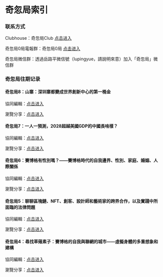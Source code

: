 # 奇忽局索引

### 联系方式

Clubhouse：奇忽局Club [点击进入](https://www.joinclubhouse.com/club/%E5%A5%87%E5%BF%BD%E5%B1%80Club)

奇忽局0局電報群：奇忽局0局 [点击进入](https://t.me/qihu0)

奇忽局微信群：透過岳路平微信號（lupingyue，請說明來意）加入「奇忽局」微信群

### 奇忽局往期记录

#### 奇忽局8：山寨：深圳寨都變成世界創新中心的第一桶金

協同編輯：[点击进入](https://mm.tt/1810751813?t=Q1jZudQXdB)

瀏覽分享：[点击进入](https://www.mindmeister.com/1810751813/8)

#### 奇忽局7：一人一預測，2028超越美國GDP的中國長啥樣？

協同編輯：[点击进入](https://mm.tt/1809789951?t=RVzOCv3fWK)

瀏覽分享：[点击进入](https://www.mindmeister.com/1809789951/7-2028-gdp)

#### 奇忽局6：賽博格有性別嗎？——賽博格時代的自我邊界、性別、家庭、婚姻、人際關係

協同編輯：[点击进入](https://mm.tt/1809692937?t=3H8S0prqk0)

瀏覽分享：[点击进入](https://www.mindmeister.com/1809692937/6)

#### 奇忽局5：聊聊區塊鏈、NFT、創客、設計師和藝術家的跨界合作，以及實踐中所面臨的法律問題

協同編輯：[点击进入](https://mm.tt/1809744087?t=YvHv4vs0mZ)

瀏覽分享：[点击进入](https://www.mindmeister.com/1809744087/5-nft)

#### 奇忽局4：尋找草薙素子：賽博格的自我與聯網的城市——虛擬身體的多重想象和建構

協同編輯：[点击进入](https://mm.tt/1809764500?t=AfDDsapp61)

瀏覽分享：[点击进入](https://www.mindmeister.com/1809764500/4)
